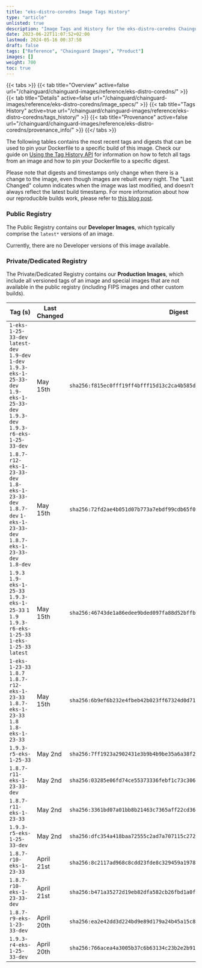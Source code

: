 ```yaml
---
title: "eks-distro-coredns Image Tags History"
type: "article"
unlisted: true
description: "Image Tags and History for the eks-distro-coredns Chainguard Image"
date: 2023-06-22T11:07:52+02:00
lastmod: 2024-05-16 00:37:58
draft: false
tags: ["Reference", "Chainguard Images", "Product"]
images: []
weight: 700
toc: true
---
```


{{< tabs >}}
{{< tab title="Overview" active=false url="/chainguard/chainguard-images/reference/eks-distro-coredns/" >}}
{{< tab title="Details" active=false url="/chainguard/chainguard-images/reference/eks-distro-coredns/image_specs/" >}}
{{< tab title="Tags History" active=true url="/chainguard/chainguard-images/reference/eks-distro-coredns/tags_history/" >}}
{{< tab title="Provenance" active=false url="/chainguard/chainguard-images/reference/eks-distro-coredns/provenance_info/" >}}
{{</ tabs >}}

The following tables contains the most recent tags and digests that can be used to pin your Dockerfile to a specific build of this image. Check our guide on [Using the Tag History API](/chainguard/chainguard-images/using-the-tag-history-api/) for information on how to fetch all tags from an image and how to pin your Dockerfile to a specific digest.

Please note that digests and timestamps only change when there is a change to the image, even though images are rebuilt every night. The "Last Changed" column indicates when the image was last modified, and doesn't always reflect the latest build timestamp. For more information about how our reproducible builds work, please refer to [this blog post](https://www.chainguard.dev/unchained/reproducing-chainguards-reproducible-image-builds).

### Public Registry
The Public Registry contains our **Developer Images**, which typically comprise the `latest*` versions of an image.

Currently, there are no Developer versions of this image available.

### Private/Dedicated Registry
The Private/Dedicated Registry contains our **Production Images**, which include all versioned tags of an image and special images that are not available in the public registry (including FIPS images and other custom builds).

| Tag (s)                                                                                                                                  | Last Changed | Digest                                                                    |
|------------------------------------------------------------------------------------------------------------------------------------------|--------------|---------------------------------------------------------------------------|
|  `1-eks-1-25-33-dev` `latest-dev` `1.9-dev` `1-dev` `1.9.3-eks-1-25-33-dev` `1.9-eks-1-25-33-dev` `1.9.3-dev` `1.9.3-r6-eks-1-25-33-dev` | May 15th     | `sha256:f815ec0fff19ff4bfff15d13c2ca4b585d8740dfe6b3cba9cceef00ae505ea56` |
|  `1.8.7-r12-eks-1-23-33-dev` `1.8-eks-1-23-33-dev` `1.8.7-dev` `1-eks-1-23-33-dev` `1.8.7-eks-1-23-33-dev` `1.8-dev`                     | May 15th     | `sha256:72fd2ae4b051d07b773a7ebdf99cdb65f0ebc37839711f8ba3fcc6202844d3f6` |
|  `1.9.3` `1.9-eks-1-25-33` `1.9.3-eks-1-25-33` `1` `1.9` `1.9.3-r6-eks-1-25-33` `1-eks-1-25-33` `latest`                                 | May 15th     | `sha256:46743de1a86edee9bded097fa88d52bffbf21641058636470268515cf8f14c71` |
|  `1-eks-1-23-33` `1.8.7` `1.8.7-r12-eks-1-23-33` `1.8.7-eks-1-23-33` `1.8` `1.8-eks-1-23-33`                                             | May 15th     | `sha256:6b9ef6b232e4fbeb42b023ff67324d0d71b4bbc3cdbcf7d160a732ae6386e0e9` |
|  `1.9.3-r5-eks-1-25-33`                                                                                                                  | May 2nd      | `sha256:7ff1923a2902431e3b9b4b9be35a6a38f267919d43226818c0eb72d0283a4b63` |
|  `1.8.7-r11-eks-1-23-33-dev`                                                                                                             | May 2nd      | `sha256:03285e06fd74ce55373336febf1c73c306fc5540be27f5836ae95ca302934b75` |
|  `1.8.7-r11-eks-1-23-33`                                                                                                                 | May 2nd      | `sha256:3361bd07a01bb8b21463c7365aff22cd3616552d3106c6471b933249e0b930d3` |
|  `1.9.3-r5-eks-1-25-33-dev`                                                                                                              | May 2nd      | `sha256:dfc354a418baa72555c2ad7a707115c272ae258395d6cf3d5580f2379f9d5570` |
|  `1.8.7-r10-eks-1-23-33`                                                                                                                 | April 21st   | `sha256:8c2117ad968c8cdd23fde8c329459a197894b9a89b32113870f09345ed747cdc` |
|  `1.8.7-r10-eks-1-23-33-dev`                                                                                                             | April 21st   | `sha256:b471a35272d19eb82dfa582cb26fbd1a0f8f03b9c898a5c2d4d688c8aed4f354` |
|  `1.8.7-r9-eks-1-23-33-dev`                                                                                                              | April 20th   | `sha256:ea2e42dd3d224bd9e89d179a24b45a15c8603b4f3a141de5231db6ebb11989ad` |
|  `1.9.3-r4-eks-1-25-33-dev`                                                                                                              | April 20th   | `sha256:766acea4a3005b37c6b63134c23b2e2b911f8527e336c9213cd7f8890819b4d7` |

